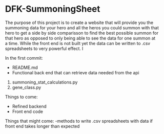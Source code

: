 # DFK-SummoningSheet

The purpose of this project is to create a website that will provide you the summoning data for your hero and all the heros you could summon with that hero to get a side by side comparisson to find the best possible summon for that hero as opposed to only being able to see the data for one summon at a time.
While the front end is not built yet the data can be written to .csv spreadsheets to very powerful effect. I

In the first commit:

- README.md
- Functional back end that can retrieve data needed from the api
1. summoning_stat_calculations.py
2. gene_class.py

Things to come:
- Refined backend
- Front end code

Things that might come:
-methods to write .csv spreadsheets with data if front end takes longer than expected


